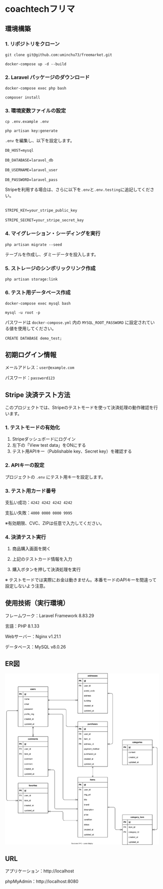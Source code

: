 # coachtechフリマ

## 環境構築

### 1. リポジトリをクローン

```
git clone git@github.com:uminchu73/freemarket.git
```
```
docker-compose up -d --build
```

### 2. Laravel パッケージのダウンロード

```
docker-compose exec php bash
```
```
composer install
```

### 3. 環境変数ファイルの設定

```
cp .env.example .env
```
```
php artisan key:generate
```

`.env` を編集し、以下を設定します。

```
DB_HOST=mysql

DB_DATABASE=laravel_db

DB_USERNAME=laravel_user

DB_PASSWORD=laravel_pass
```

Stripeを利用する場合は、さらに以下を`.env`と`.env.testing`に追記してください。
```

STRIPE_KEY=your_stripe_public_key

STRIPE_SECRET=your_stripe_secret_key
```

### 4. マイグレーション・シーディングを実行

```
php artisan migrate --seed
```
テーブルを作成し、ダミーデータを投入します。

### 5. ストレージのシンボリックリンク作成

```
php artisan storage:link
```

### 6. テスト用データベース作成

```
docker-compose exec mysql bash
```
```
mysql -u root -p
```
パスワードは `docker-compose.yml` 内の `MYSQL_ROOT_PASSWORD` に設定されている値を使用してください。
```
CREATE DATABASE demo_test;
```

## 初期ログイン情報

メールアドレス：`user@example.com`

パスワード：`password123`

## Stripe 決済テスト方法

このプロジェクトでは、Stripeのテストモードを使って決済処理の動作確認を行います。

### 1. テストモードの有効化
1. Stripeダッシュボードにログイン
2. 左下の「View test data」をONにする
3. テスト用APIキー（Publishable key、Secret key）を確認する

### 2. APIキーの設定
プロジェクトの `.env` にテスト用キーを設定します。


### 3. テスト用カード番号

支払い成功：`4242 4242 4242 4242`

支払い失敗：`4000 0000 0000 9995`

※有効期限、CVC、ZIPは任意で入力してください。

### 4. 決済テスト実行
1. 商品購入画面を開く

2. 上記のテストカード情報を入力

3. 購入ボタンを押して決済処理を実行

※ テストモードでは実際にお金は動きません。本番モードのAPIキーを間違って設定しないよう注意。


## 使用技術（実行環境）

フレームワーク：Laravel Framework 8.83.29

言語：PHP 8.1.33

Webサーバー：Nginx v1.21.1

データベース：MySQL v8.0.26



## ER図

![coachtechフリマER図](src/assets/images/er.svg)


## URL

アプリケーション：http://localhost


phpMyAdmin：http://localhost:8080


